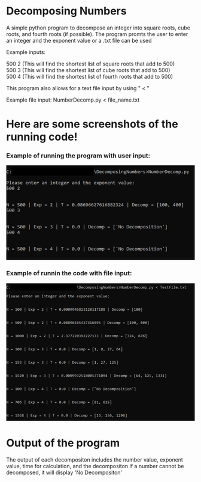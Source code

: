 # Decomposing Numbers
A simple python program to decompose an integer into square roots, cube roots, and fourth roots (if possible).
The program promts the user to enter an integer and the exponent value or a .txt file can be used

Example inputs: 

500 2 (This will find the shortest list of square roots that add to 500)  
500 3 (This will find the shortest list of cube roots that add to 500)  
500 4 (This will find the shortest list of fourth roots that add to 500)  

This program also allows for a text file input by using " < "

Example file input: NumberDecomp.py < file_name.txt

# Here are some screenshots of the running code!

### Example of running the program with user input:

![](DecompTest.png)

### Example of runnin the code with file input:

![](DecompFileTest.png)

# Output of the program

The output of each decompositon includes the number value, exponent value, time for calculation, and the decompositon
If a number cannot be decomposed, it will display 'No Decompositon'
